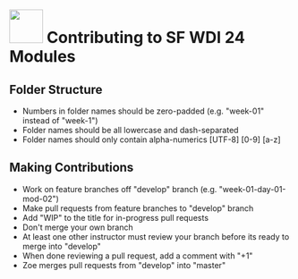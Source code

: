 # <img src="https://cloud.githubusercontent.com/assets/7833470/10423298/ea833a68-7079-11e5-84f8-0a925ab96893.png" width="60"> Contributing to SF WDI 24 Modules

## Folder Structure

* Numbers in folder names should be zero-padded (e.g. "week-01" instead of "week-1")
* Folder names should be all lowercase and dash-separated
* Folder names should only contain alpha-numerics [UTF-8] [0-9] [a-z]

## Making Contributions

* Work on feature branches off "develop" branch (e.g. "week-01-day-01-mod-02")
* Make pull requests from feature branches to "develop" branch
* Add "WIP" to the title for in-progress pull requests
* Don't merge your own branch
* At least one other instructor must review your branch before its ready to merge into "develop"
* When done reviewing a pull request, add a comment with "+1"
* Zoe merges pull requests from "develop" into "master"

